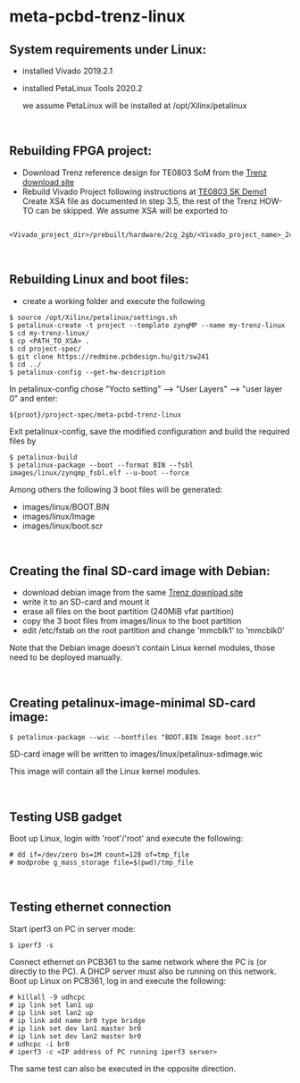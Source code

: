 # meta-pcbd-trenz-linux

## System requirements under Linux:
- installed Vivado 2019.2.1
- installed PetaLinux Tools 2020.2

  we assume PetaLinux will be installed at /opt/Xilinx/petalinux
<br/>

## Rebuilding FPGA project:
- Download Trenz reference design for TE0803 SoM from the [Trenz download site](https://shop.trenz-electronic.de/Download/?path=Trenz_Electronic/Modules_and_Module_Carriers/5.2x7.6/TE0803/Reference_Design/2019.2/SK_DEMO1)
- Rebuild Vivado Project following instructions at [TE0803 SK Demo1](https://wiki.trenz-electronic.de/display/PD/TE0803+SK+Demo1)
Create XSA file as documented in step 3.5, the rest of the Trenz HOW-TO can be skipped. We assume XSA will be exported to 
```
    <Vivado_project_dir>/prebuilt/hardware/2cg_2gb/<Vivado_project_name>_2cg_2gb.xsa
```
<br/>

## Rebuilding Linux and boot files:
- create a working folder and execute the following
```
$ source /opt/Xilinx/petalinux/settings.sh
$ petalinux-create -t project --template zynqMP --name my-trenz-linux
$ cd my-trenz-linux/
$ cp <PATH_TO_XSA> .
$ cd project-spec/
$ git clone https://redmine.pcbdesign.hu/git/sw241
$ cd ../
$ petalinux-config --get-hw-description
```
In petalinux-config chose "Yocto setting" --> "User Layers" --> "user layer 0" and enter:
```
${proot}/project-spec/meta-pcbd-trenz-linux
```
Exit petalinux-config, save the modified configuration and build the required files by
```
$ petalinux-build
$ petalinux-package --boot --format BIN --fsbl images/linux/zynqmp_fsbl.elf --u-boot --force
```
Among others the following 3 boot files will be generated:
- images/linux/BOOT.BIN
- images/linux/Image
- images/linux/boot.scr
<br/>

## Creating the final SD-card image with Debian:
- download debian image from the same [Trenz download site](https://shop.trenz-electronic.de/Download/?path=Trenz_Electronic/Modules_and_Module_Carriers/5.2x7.6/TE0803/Reference_Design/2019.2/SK_DEMO1)
- write it to an SD-card and mount it
- erase all files on the boot partition (240MiB vfat partition)
- copy the 3 boot files from images/linux to the boot partition
- edit /etc/fstab on the root partition and change 'mmcblk1' to 'mmcblk0'

Note that the Debian image doesn't contain Linux kernel modules, those need to be deployed manually.

<br/>

## Creating petalinux-image-minimal SD-card image:
```
$ petalinux-package --wic --bootfiles "BOOT.BIN Image boot.scr"
```
SD-card image will be written to images/linux/petalinux-sdimage.wic

This image will contain all the Linux kernel modules.

<br/>

## Testing USB gadget

Boot up Linux, login with 'root'/'root' and execute the following:
```
# dd if=/dev/zero bs=1M count=128 of=tmp_file
# modprobe g_mass_storage file=$(pwd)/tmp_file
```
<br/>

## Testing ethernet connection

Start iperf3 on PC in server mode:
```
$ iperf3 -s
```
Connect ethernet on PCB361 to the same network where the PC is (or directly to the PC). A DHCP server must also be running on this network.
Boot up Linux on PCB361, log in and execute the following:
```
# killall -9 udhcpc
# ip link set lan1 up
# ip link set lan2 up
# ip link add name br0 type bridge
# ip link set dev lan1 master br0
# ip link set dev lan2 master br0
# udhcpc -i br0
# iperf3 -c <IP address of PC running iperf3 server>
```
The same test can also be executed in the opposite direction.
